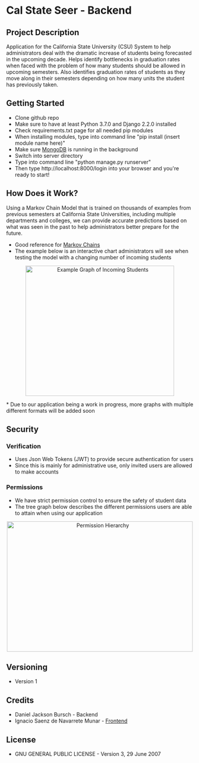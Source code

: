 # Cal State Seer - Backend
## Project Description
Application for the California State University (CSU) System to help administrators deal with the dramatic increase of students being forecasted in the upcoming decade. Helps identify bottlenecks in graduation rates when faced with the problem of how many students should be allowed in upcoming semesters. Also identifies graduation rates of students as they move along in their semesters depending on how many units the student has previously taken. 

## Getting Started 
* Clone github repo
* Make sure to have at least Python 3.7.0 and Django 2.2.0 installed
* Check requirements.txt page for all needed pip modules
* When installing modules, type into command line "pip install (insert module name here)"
* Make sure [MongoDB](https://treehouse.github.io/installation-guides/mac/mongo-mac.html) is running in the background
* Switch into server directory
* Type into command line "python manage.py runserver"
* Then type http://localhost:8000/login into your browser and you're ready to start! 

## How Does it Work?
Using a Markov Chain Model that is trained on thousands of examples from previous semesters at California State Universities, including multiple departments and colleges, we can provide accurate predictions based on what was seen in the past to help administrators better prepare for the future. 
* Good reference for [Markov Chains](https://setosa.io/ev/markov-chains/)
* The example below is an interactive chart administrators will see when testing the model with a changing number of incoming students

<p align="center">
  <img src="https://github.com/djbursch/csuSeer-server/blob/master/images/Screen%20Shot%202020-03-29%20at%206.02.48%20PM.png" width="400" height="350" title="Example Graph of Incoming Students">
</p>
* Due to our application being a work in progress, more graphs with multiple different formats will be added soon

## Security
### Verification
* Uses Json Web Tokens (JWT) to provide secure authentication for users
* Since this is mainly for administrative use, only invited users are allowed to make accounts
### Permissions
* We have strict permission control to ensure the safety of student data
* The tree graph below describes the different permissions users are able to attain when using our application

<p align="center">
  <img src="https://github.com/djbursch/csuSeer-server/blob/master/images/Permission%20Hierarchy.png" width="500" height="350" title="Permission Hierarchy">
</p>

## Versioning

* Version 1

## Credits
* Daniel Jackson Bursch - Backend
* Ignacio Saenz de Navarrete Munar - [Frontend](https://github.com/ignacioSaenzdeN/Csu_FE_MainApp)

## License
* GNU GENERAL PUBLIC LICENSE - Version 3, 29 June 2007


